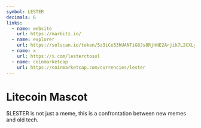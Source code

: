 ```yaml
---
symbol: LESTER
decimals: 6
links:
  - name: website
    url: https://marbitz.io/
  - name: explorer
    url: https://solscan.io/token/5z3iCe53hUANTiG8Js8RjHNE2Arjik7L2CXLyr2rpump
  - name: x
    url: https://x.com/lesterctosol
  - name: coinmarketcap
    url: https://coinmarketcap.com/currencies/lester
---
```


# Litecoin Mascot

$LESTER is not just a meme, this is a confrontation between new memes and old tech.
